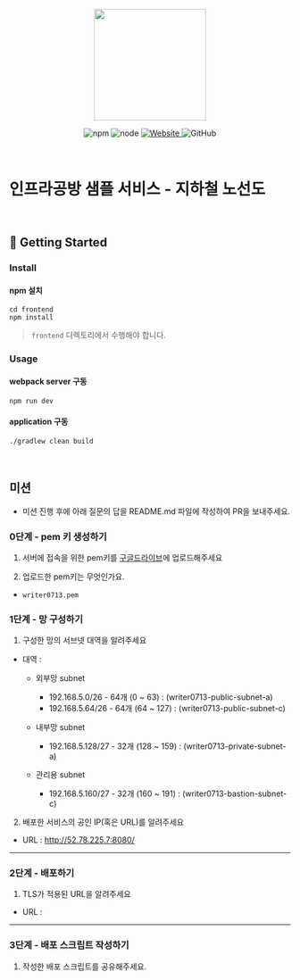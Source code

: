 <p align="center">
    <img width="200px;" src="https://raw.githubusercontent.com/woowacourse/atdd-subway-admin-frontend/master/images/main_logo.png"/>
</p>
<p align="center">
  <img alt="npm" src="https://img.shields.io/badge/npm-%3E%3D%205.5.0-blue">
  <img alt="node" src="https://img.shields.io/badge/node-%3E%3D%209.3.0-blue">
  <a href="https://edu.nextstep.camp/c/R89PYi5H" alt="nextstep atdd">
    <img alt="Website" src="https://img.shields.io/website?url=https%3A%2F%2Fedu.nextstep.camp%2Fc%2FR89PYi5H">
  </a>
  <img alt="GitHub" src="https://img.shields.io/github/license/next-step/atdd-subway-service">
</p>

<br>

# 인프라공방 샘플 서비스 - 지하철 노선도

<br>

## 🚀 Getting Started

### Install

#### npm 설치

```
cd frontend
npm install
```

> `frontend` 디렉토리에서 수행해야 합니다.

### Usage

#### webpack server 구동

```
npm run dev
```

#### application 구동

```
./gradlew clean build
```

<br>

## 미션

- 미션 진행 후에 아래 질문의 답을 README.md 파일에 작성하여 PR을 보내주세요.

### 0단계 - pem 키 생성하기

1. 서버에 접속을 위한 pem키를 [구글드라이브](https://drive.google.com/drive/folders/1dZiCUwNeH1LMglp8dyTqqsL1b2yBnzd1?usp=sharing)에 업로드해주세요

2. 업로드한 pem키는 무엇인가요.

- `writer0713.pem`

### 1단계 - 망 구성하기

1. 구성한 망의 서브넷 대역을 알려주세요

- 대역 :

  - 외부망 subnet

    - 192.168.5.0/26 - 64개 (0 ~ 63) : (writer0713-public-subnet-a)
    - 192.168.5.64/26 - 64개 (64 ~ 127) : (writer0713-public-subnet-c)

  - 내부망 subnet

    - 192.168.5.128/27 - 32개 (128 ~ 159) : (writer0713-private-subnet-a)

  - 관리용 subnet
    - 192.168.5.160/27 - 32개 (160 ~ 191) : (writer0713-bastion-subnet-c)

2. 배포한 서비스의 공인 IP(혹은 URL)를 알려주세요

- URL : http://52.78.225.7:8080/

---

### 2단계 - 배포하기

1. TLS가 적용된 URL을 알려주세요

- URL :

---

### 3단계 - 배포 스크립트 작성하기

1. 작성한 배포 스크립트를 공유해주세요.
